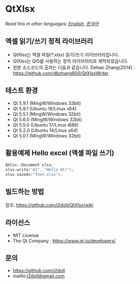 # QtXlsx

*Read this in other languages: [English](README.md), [한국어](README.ko.md)*

## 엑셀 읽기/쓰기 정적 라이브러리

* QtXlsx는 엑셀 파일(*.xlsx) 읽기/쓰기 라이브러리입니다.
* QtXlsx는 Qt5를 사용하는 정적 라이브러리로 제작되었습니다.
* 원본 소스코드의 출처는 다음과 같습니다. Debao Zhang(2014) : https://github.com/dbzhang800/QtXlsxWriter

## 테스트 환경
* Qt 5.9.1 (MingW/Windows 32bit) 
* Qt 5.9.1 (Ubuntu 16/Linux x64) 
* Qt 5.5.1 (MingW/Windows 32bit)
* Qt 5.6.0 (MingW/Windows 32bit) 
* Qt 5.5.0 (Ubuntu 17/Linux i686)
* Qt 5.2.0 (Ubuntu 14/Linux x64)
* Qt 5.0.1 (MingW/Windows 32bit) 

## 활용예제 Hello excel (엑셀 파일 쓰기)
```cpp
QXlsx::Document xlsx;
xlsx.write("A1", "Hello Qt!");
xlsx.saveAs("Test.xlsx");
```

## 빌드하는 방법
참조: https://github.com/j2doll/QtXlsx/wiki

## 라이선스
* MIT License
* The Qt Company : 
   https://www.qt.io/developers/
   
## 문의
* https://github.com/j2doll
* mailto:j2doll@gmail.com
